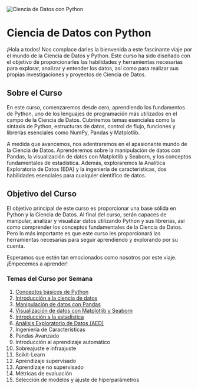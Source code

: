 ![Ciencia de Datos con Python](https://bafybeid5rbkyjz3p26xtmok5fuo4wyhbwzibpw7vnwb2w33clhyoac2vfq.ipfs.w3s.link/datascience.jpg)


# Ciencia de Datos con Python

¡Hola a todos! Nos complace darles la bienvenida a este fascinante viaje por el mundo de la Ciencia de Datos y Python. Este curso ha sido diseñado con el objetivo de proporcionarles las habilidades y herramientas necesarias para explorar, analizar y entender los datos, así como para realizar sus propias investigaciones y proyectos de Ciencia de Datos.

## Sobre el Curso

En este curso, comenzaremos desde cero, aprendiendo los fundamentos de Python, uno de los lenguajes de programación más utilizados en el campo de la Ciencia de Datos. Cubriremos temas esenciales como la sintaxis de Python, estructuras de datos, control de flujo, funciones y librerías esenciales como NumPy, Pandas y Matplotlib.

A medida que avancemos, nos adentraremos en el apasionante mundo de la Ciencia de Datos. Aprenderemos sobre la manipulación de datos con Pandas, la visualización de datos con Matplotlib y Seaborn, y los conceptos fundamentales de estadística. Además, exploraremos la Analítica Exploratoria de Datos (EDA) y la ingeniería de características, dos habilidades esenciales para cualquier científico de datos.

## Objetivo del Curso

El objetivo principal de este curso es proporcionar una base sólida en Python y la Ciencia de Datos. Al final del curso, serán capaces de manipular, analizar y visualizar datos utilizando Python y sus librerías, así como comprender los conceptos fundamentales de la Ciencia de Datos. Pero lo más importante es que este curso les proporcionará las herramientas necesarias para seguir aprendiendo y explorando por su cuenta.

Esperamos que estén tan emocionados como nosotros por este viaje. ¡Empecemos a aprender!

### Temas del Curso por Semana
1. [Conceptos básicos de Python](1%29%20Programacion%20Python/README.md)
2. [Introducción a la ciencia de datos](2%29%20Introduccion%20a%20la%20Ciencia%20de%20Datos/README.md)
3. [Manipulación de datos con Pandas](3%29%20Manipulacion%20de%20Datos%20con%20Pandas/README.md)
4. [Visualización de datos con Matplotlib y Seaborn](4%29%20Visualizacion%20de%20Datos/README.md)
5. [Introducción a la estadística](5%29%20Introduccion%20a%20Estadistica/README.md)
6. [Análisis Exploratorio de Datos (AED)](6%29%20Analisis%20Exploratorio%20de%20Datos/README.md)
7. Ingeniería de Características
8. Pandas Avanzado
9. Introducción al aprendizaje automático
10. Sobreajuste e infraajuste
11. Scikit-Learn
12. Aprendizaje supervisado
13. Aprendizaje no supervisado
14. Métricas de evaluación
15. Selección de modelos y ajuste de hiperparámetros